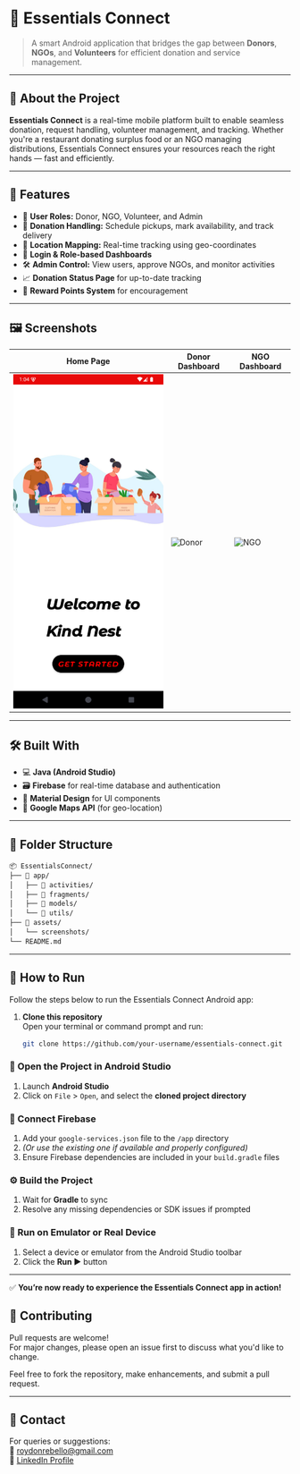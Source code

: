 # 🌟 Essentials Connect

> A smart Android application that bridges the gap between **Donors**, **NGOs**, and **Volunteers** for efficient donation and service management.

---

## 📱 About the Project

**Essentials Connect** is a real-time mobile platform built to enable seamless donation, request handling, volunteer management, and tracking. Whether you're a restaurant donating surplus food or an NGO managing distributions, Essentials Connect ensures your resources reach the right hands — fast and efficiently.

---

## 🚀 Features

- 👤 **User Roles:** Donor, NGO, Volunteer, and Admin
- 🍱 **Donation Handling:** Schedule pickups, mark availability, and track delivery
- 📍 **Location Mapping:** Real-time tracking using geo-coordinates
- 🔐 **Login & Role-based Dashboards**
- 🛠️ **Admin Control:** View users, approve NGOs, and monitor activities
- 📈 **Donation Status Page** for up-to-date tracking
- 🌟 **Reward Points System** for encouragement

---

## 🖼️ Screenshots

| Home Page | Donor Dashboard | NGO Dashboard |
|-----------|------------------|----------------|
| ![Home](assets/home.png) | ![Donor](assets/donor.png) | ![NGO](assets/ngo.png) |

---

## 🛠️ Built With

- 💻 **Java (Android Studio)**
- 🗃️ **Firebase** for real-time database and authentication
- 🧩 **Material Design** for UI components
- 📍 **Google Maps API** (for geo-location)

---

## 📂 Folder Structure

```bash
📦 EssentialsConnect/
├── 📁 app/
│   ├── 📁 activities/
│   ├── 📁 fragments/
│   ├── 📁 models/
│   └── 📁 utils/
├── 📁 assets/
│   └── screenshots/
└── README.md
```

---
## 🧪 How to Run

Follow the steps below to run the Essentials Connect Android app:

1. **Clone this repository**  
   Open your terminal or command prompt and run:
   ```bash
   git clone https://github.com/your-username/essentials-connect.git


### 🔧 Open the Project in Android Studio
1. Launch **Android Studio**
2. Click on `File` > `Open`, and select the **cloned project directory**

### 🔗 Connect Firebase
1. Add your `google-services.json` file to the `/app` directory  
2. *(Or use the existing one if available and properly configured)*
3. Ensure Firebase dependencies are included in your `build.gradle` files

### ⚙️ Build the Project
1. Wait for **Gradle** to sync
2. Resolve any missing dependencies or SDK issues if prompted

### 📱 Run on Emulator or Real Device
1. Select a device or emulator from the Android Studio toolbar
2. Click the **Run ▶️** button

---

✅ **You’re now ready to experience the Essentials Connect app in action!**


## 🤝 Contributing

Pull requests are welcome!  
For major changes, please open an issue first to discuss what you'd like to change.

Feel free to fork the repository, make enhancements, and submit a pull request.

---

## 📧 Contact

For queries or suggestions:  
📨 [roydonrebello@gmail.com](mailto:roydonrebello@gmail.com)  
🔗 [LinkedIn Profile](https://www.linkedin.com/in/roydon-rebello/)

